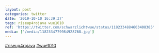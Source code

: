 ```yaml
---
layout: post
categories: twitter
date: '2019-10-10 16:39:37'
tags: riseup4rojava wue1010
ref: 'https://twitter.com/schwarzlichtwue/status/1182334884603408385'
media: ['/media/1182334779984928768.jpg']
---
```

[#riseup4rojava](/t/riseup4rojava) [#wue1010](/t/wue1010) 